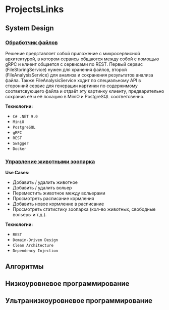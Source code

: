 # ProjectsLinks
## System Design
### [Обработчик файлов](https://github.com/sundayti/files_kpo) 
Решение представляет собой приложение с микросервисной архитектурой, в котором сервисы общаются между собой с помощью gRPC и клиент общается с сервисами по REST. Первый сервис (FileStoringService) нужен для хранения файлов, второй (FileAnalysisService) для анализа и сохранения результатов анализа файла. Также FileAnalysisService ходит по специальному API в сторонний сервис для генерации картинки по содержимому соответсвующего файла и отдаёт эту картинку клиенту, предварительно сохранив её и её локацию в MiniO и PostgreSQL соответсвенно.

**Технологии:**

- `C# .NET 9.0`
- `MiniO`
- `PostgreSQL`
- `gRPC`
- `REST`
- `Swagger`
- `Docker`

### [Управление животными зоопарка](https://github.com/sundayti/zoo)

**Use Cases:**

- Добавить / удалить животное
- Добавить / удалить вольер
- Переместить животное между вольерами
- Просмотреть расписание кормления
- Добавить новое кормление в расписание
- Просмотреть статистику зоопарка (кол-во животных, свободные вольеры и т.д.).

**Технологии:**
- `REST`
- `Domain-Driven Design`
- `Clean Architecture`
- `Dependency Injection`


## Алгоритмы

## Низкоуровневое программирование

## Ультранизкоуровневое программирование
